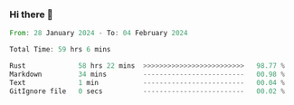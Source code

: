 ### Hi there 👋

<!--START_SECTION:waka-->

```rust
From: 28 January 2024 - To: 04 February 2024

Total Time: 59 hrs 6 mins

Rust             58 hrs 22 mins  >>>>>>>>>>>>>>>>>>>>>>>>>   98.77 %
Markdown         34 mins         -------------------------   00.98 %
Text             1 min           -------------------------   00.04 %
GitIgnore file   0 secs          -------------------------   00.02 %
```

<!--END_SECTION:waka-->

<!--
**crrow/crrow** is a ✨ _special_ ✨ repository because its `README.md` (this file) appears on your GitHub profile.

Here are some ideas to get you started:

- 🔭 I’m currently working on ...
- 🌱 I’m currently learning ...
- 👯 I’m looking to collaborate on ...
- 🤔 I’m looking for help with ...
- 💬 Ask me about ...
- 📫 How to reach me: ...
- 😄 Pronouns: ...
- ⚡ Fun fact: ...
-->
